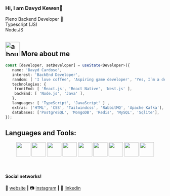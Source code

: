 
### Hi, I am Davyd Kewen👋

Pleno Backend Developer 🚀<br/>
Typescript (JS)<br/>
Node.JS<br/>



## <img width="45" alt="about" src="https://cdn.jsdelivr.net/gh/devicons/devicon/icons/npm/npm-original-wordmark.svg"> More about me

<!-- <img align="right" width="300" src="https://i2.wp.com/allhtaccess.info/wp-content/uploads/2018/03/programming.gif?fit=1281%2C716&ssl=1" /> -->

```TypeScript
const [developer, setDeveloper] = useState<Developer>({
   name: 'Davyd Cardoso',
   interest: 'BackEnd Developer',
   random: [ 'I love coffee', 'Aspiring game developer', 'Yes, I`m a dev who loves DDD and clean architecture' ],   
   technologies: {
	frontEnd: [ 'React.js', 'React Native', 'Nest.js' ],
	backEnd: [ 'Node.js', 'Java' ],
   },
   languages: [ 'TypeScript', 'JavaScript' ] ,
   extras: ['HTML', 'CSS', 'Tailwindcss', 'RabbitMQ', 'Apache Kafka'],
   databases: ['PostgreSQL', 'MongoDB', 'Redis', 'MySQL', 'Sqlite'],
});
```

## **Languages and Tools:**  

<div align="center">	
	<img height="45" src="https://cdn.jsdelivr.net/gh/devicons/devicon/icons/java/java-original.svg" />
	<img height="45" src="https://cdn.jsdelivr.net/gh/devicons/devicon/icons/javascript/javascript-original.svg" />
	<img height="45" src="https://cdn.jsdelivr.net/gh/devicons/devicon/icons/nodejs/nodejs-original.svg"/>
	<img height="45" src="https://cdn.jsdelivr.net/gh/devicons/devicon/icons/typescript/typescript-original.svg"/>
        <img height="45" src="https://cdn.jsdelivr.net/gh/devicons/devicon/icons/react/react-original.svg" />
	<img height="45" src="https://cdn.jsdelivr.net/gh/devicons/devicon/icons/flutter/flutter-original.svg"/>
	<img height="45" src="https://cdn.jsdelivr.net/gh/devicons/devicon/icons/dart/dart-original.svg" />
	<img height="45" src="https://cdn.jsdelivr.net/gh/devicons/devicon/icons/git/git-original.svg"/>
	<img height="45" src="https://cdn.jsdelivr.net/gh/devicons/devicon/icons/postgresql/postgresql-original.svg"/>
</div>




[website]: https://rocketzapi.com.br/
[instagram]: https://instagram.com/davydkewen
[linkedin]: https://www.linkedin.com/in/davyd-kewen-66b0121aa/
<br>

#### Social networks!

🏡 [website][website] **|** 
📷 [instagram][instagram] **|** 
👔 [linkedin][linkedin]

